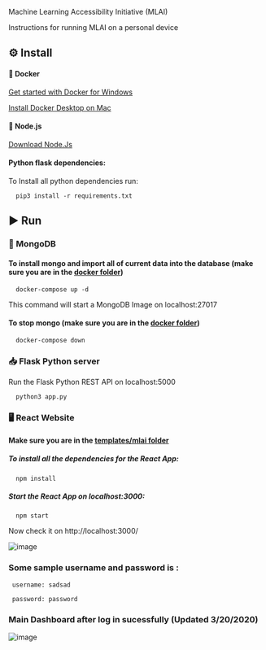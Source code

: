 Machine Learning Accessibility Initiative (MLAI)

Instructions for running MLAI on a personal device 

## :gear:	 Install
#### :whale:	Docker
  [Get started with Docker for Windows](https://docs.docker.com/docker-for-windows/)

  [Install Docker Desktop on Mac](https://docs.docker.com/docker-for-mac/install/)

#### :large_orange_diamond:	Node.js
  [Download Node.Js](https://nodejs.org/en/download/)

#### Python flask dependencies:
  To Install all python dependencies run:

      pip3 install -r requirements.txt

## :arrow_forward: Run

  ### :leaves:	MongoDB

  #### To install mongo and import all of current data into the database (make sure you are in the [docker folder](https://github.com/justinphan3110/MLAI-EECS393/tree/master/docker))

      docker-compose up -d

 This command will start a MongoDB Image on localhost:27017

  #### To stop mongo  (make sure you are in the [docker folder](https://github.com/justinphan3110/MLAI-EECS393/tree/master/docker))

      docker-compose down

  ### :inbox_tray:	Flask Python server

  Run the Flask Python REST API on localhost:5000

      python3 app.py

  ### :desktop_computer: React Website

  #### Make sure you are in the [templates/mlai folder](https://github.com/justinphan3110/MLAI-EECS393/tree/master/templates/mlai)

  ##### To install all the dependencies for the React App:

      npm install

  ##### Start the React App on localhost:3000:

      npm start

  Now check it on http://localhost:3000/

  ![image](https://user-images.githubusercontent.com/44376091/77139783-be8a9280-6a4d-11ea-8725-06ee3092521d.png)

  ### Some sample username and password is :

     username: sadsad

     password: password 

  ### Main Dashboard after log in sucessfully (Updated 3/20/2020)

  ![image](https://user-images.githubusercontent.com/44376091/77140059-aebf7e00-6a4e-11ea-822c-76951a385a5d.png)
